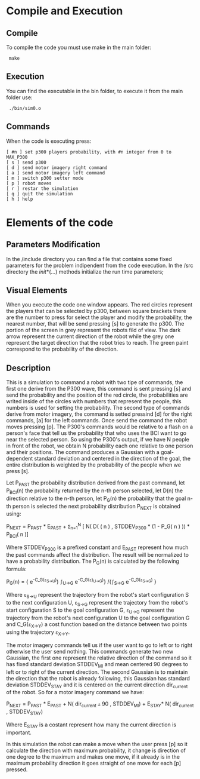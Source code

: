 # Compile and Execution
## Compile
To compile the code you must use make in the main folder:
```
 make
```
## Execution
You can find the executable in the bin folder, to execute it from the main folder use:
```
 ./bin/sim0.o
```
## Commands
When the code is executing press:
```
[ #n ] set p300 players probability, with #n integer from 0 to MAX_P300
[ s ] send p300 
[ d ] send motor imagery right command 
[ a ] send motor imagery left command 
[ m ] switch p300 setter mode
[ p ] robot moves 
[ r ] restar the simulation
[ q ] quit the simulation
[ h ] help 
```
# Elements of the code
## Parameters Modification
In the /include directory you can find a file that contains some fixed parameters for the problem indipendent from the code execution. In the /src directory the _init_*(...) methods initialize the run time parameters;

## Visual Elements
When you execute the code one window appears. The red circles represent the players that can be selected by p300, between square brackets there are the number to press for select the player and modify the probability, the nearest number, that will be send pressing [s] to generate the p300. The portion of the screen in grey represent the robots fild of view. The dark arrow represent the current direction of the robot while the grey one represent the target direction that the robot tries to reach. The green paint correspond to the probability of the direction.

## Description
This is a simulation to command a robot with two tipe of commands, the first one derive from the P300 wave, this command is sent pressing [s] and send the probability and the position of the red circle, the probabilities are writed inside of the circles with numbers that represent the people, this numbers is used for setting the probability. The second type of commands derive from motor imagery, the command is setted pressind [d] for the right commands, [a] for the left commands. Once send the command the robot moves pressing [p]. 
The P300's commands would be relative to a flash on a person's face that tell us the probability that who uses the BCI want to go near the selected person. So using the P300's output, if we have N people in front of the robot, we obtain N probability each one relative to one person and their positions. The command produces a Gaussian with a goal-dependent standard deviation and centered in the direction of the goal, the entire distribution is weighted by the probability of the people when we press [s].

Let P<sub>PAST</sub>  the probability distribution derived from the past command, let P<sub>BCI</sub>(n) the probability returned by the n-th person selected, let D(n) the direction relative to the n-th person, let P<sub>G</sub>(n) the probability that the goal n-th person is selected the next probability distribution P<sub>NEXT</sub> is obtained using:

 P<sub>NEXT</sub> = P<sub>PAST</sub> * E<sub>PAST</sub> + `Σ`<sub>n=1</sub><sup>N</sup> [ N( D( ( n ) , STDDEV<sub>P300</sub> * (1 - P_G( n ) )) * P<sub>BCI</sub>( n )] 

Where STDDEV<sub>P300</sub> is a prefixed constant and E<sub>PAST</sub> represent how much the past commands affect the distribution. The result will be normalized to have a probability distribution. The P<sub>G</sub>(n) is calculated by the following formula:

 P<sub>G</sub>(n) = { e<sup>-C_G(`ε`<sub>S->U</sub>)</sup>) `∫`<sub>U->G</sub> e<sup>-C_G(`ε`)<sub>U->G</sub>)</sup>} /{`∫`<sub>S->G</sub> e<sup>-C_G(`ε`<sub>S->G</sub>)</sup> }
 
 Where `ε`<sub>S->U</sub> represent the trajectory from the robot's start configuration S to the next configuration U, `ε`<sub>S->G</sub> represent the trajectory from the robot's start configuration S to the goal configuration G, `ε`<sub>U->G</sub> represent the trajectory from the robot's next configuration U to the goal configuration G and C_G(`ε`<sub>X->Y</sub>) a cost function based on the distance between two points using the trajectory `ε`<sub>X->Y</sub>. 
 
 The motor imagery commands tell us if the user want to go to left or to right otherwise the user send nothing. This commands generate two new Gaussian, the first one represent the relative direction of the command so it has fixed standard deviation STDDEV<sub>MI</sub> and mean centered 90 degrees to left or to right of the current direction. The second Gaussian is to maintain the direction that the robot is already following, this Gaussian has standard deviation STDDEV<sub>STAY</sub> and it is centered on the current direction dir<sub>current</sub> of the robot. So for a motor imagery command we have:
 
  P<sub>NEXT</sub> = P<sub>PAST</sub> * E<sub>PAST</sub> + N( dir<sub>current</sub> `±` 90 , STDDEV<sub>MI</sub>) + E<sub>STAY</sub>* N( dir<sub>current</sub> , STDDEV<sub>STAY</sub>) 
 
 Where E<sub>STAY</sub> is a costant represent how many the current direction is important.
 
 In this simulation the robot can make a move when the user press [p] so it calculate the direction with maximum probability, it change is direction of one degree to the maximum and makes one move, if it already is in the maximum probability direction it goes straight of one move for each [p] pressed.